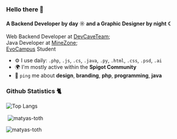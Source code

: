 ### Hello there 👋

#### A Backend Developer by day ☼ and a Graphic Designer by night ☾

Web Backend Developer at [DevCaveTeam](https://devcaveteam.eu);<br>
Java Developer at [MineZone](https://minezone.hu);<br>
[EvoCampus](https://www.evosoft.hu/about_us_evolife_evouni) Student

- ⚙️ I use daily: `.php`, `.js`, `.cs`, `.java`, `.py`, `.html`, `.css`, `.psd`, `.ai`
- 🌍 I'm mostly active within the **Spigot Community**
- 💬 `ping` me about **design**, **branding**, **php**, **programming**, **java**

### Github Statistics 🐈 

![Top Langs](https://github-readme-stats.vercel.app/api/top-langs/?username=matyas-toth&hide_progress=false)

<p>&nbsp;<img align="center" src="https://github-readme-stats.vercel.app/api?username=matyas-toth&show_icons=true&locale=en" alt="matyas-toth" /></p>

<p><img align="center" src="https://github-readme-streak-stats.herokuapp.com/?user=matyas-toth&" alt="matyas-toth" /></p>
